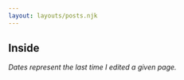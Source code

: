 ```yaml
---
layout: layouts/posts.njk
---
```


## Inside

*Dates represent the last time I edited a given page.*